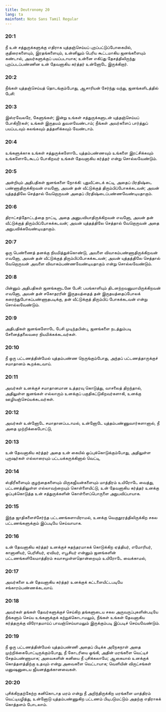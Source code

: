 ```yaml
---
title: Deutronomy 20
lang: ta
mainfont: Noto Sans Tamil Regular
---
```


###  20:1

நீ உன் சத்துருக்களுக்கு எதிராக யுத்தஞ்செய்யப் புறப்பட்டுப்போகையில், குதிரைகளையும், இரதங்களையும், உன்னிலும் பெரிய கூட்டமாகிய ஜனங்களையும் கண்டால், அவர்களுக்குப் பயப்படாயாக; உன்னை எகிப்து தேசத்திலிருந்து புறப்படப்பண்ணின உன் தேவனாகிய கர்த்தர் உன்னோடே இருக்கிறார்.

###  20:2

நீங்கள் யுத்தஞ்செய்யத் தொடங்கும்போது, ஆசாரியன் சேர்ந்து வந்து, ஜனங்களிடத்தில் பேசி:

###  20:3

இஸ்ரவேலரே, கேளுங்கள்; இன்று உங்கள் சத்துருக்களுடன் யுத்தஞ்செய்யப் போகிறீர்கள்; உங்கள் இருதயம் துவளவேண்டாம்; நீங்கள் அவர்களைப் பார்த்துப் பயப்படவும் கலங்கவும் தத்தளிக்கவும் வேண்டாம்.

###  20:4

உங்களுக்காக உங்கள் சத்துருக்களோடே யுத்தம்பண்ணவும் உங்களை இரட்சிக்கவும் உங்களோடேகூடப் போகிறவர் உங்கள் தேவனாகிய கர்த்தர் என்று சொல்லவேண்டும்.

###  20:5

அன்றியும் அதிபதிகள் ஜனங்களை நோக்கி: புதுவீட்டைக் கட்டி, அதைப் பிரதிஷ்டை பண்ணாதிருக்கிறவன் எவனோ, அவன் தன் வீட்டுக்குத் திரும்பிப்போகக்கடவன்; அவன் யுத்தத்திலே செத்தால் வேறொருவன் அதைப் பிரதிஷ்டைப்பண்ணவேண்டியதாகும்.

###  20:6

திராட்சத்தோட்டத்தை நாட்டி, அதை அனுபவியாதிருக்கிறவன் எவனோ, அவன் தன் வீட்டுக்குத் திரும்பிப்போகக்கடவன்; அவன் யுத்தத்திலே செத்தால் வேறொருவன் அதை அநுபவிக்கவேண்டியதாகும்.

###  20:7

ஒரு பெண்ணைத் தனக்கு நியமித்துக்கொண்டு, அவளை விவாகம்பண்ணாதிருக்கிறவன் எவனோ, அவன் தன் வீட்டுக்குத் திரும்பிப்போகக்கடவன்; அவன் யுத்தத்திலே செத்தால் வேறொருவன் அவளை விவாகம்பண்ணவேண்டியதாகும் என்று சொல்லவேண்டும்.

###  20:8

பின்னும் அதிபதிகள் ஜனங்களுடனே பேசி: பயங்காளியும் திடனற்றவனுமாயிருக்கிறவன் எவனோ, அவன் தன் சகோதரரின் இருதயத்தைத் தன் இருதயத்தைப்போலக் கரைந்துபோகப்பண்ணாதபடிக்கு, தன் வீட்டுக்குத் திரும்பிப் போகக்கடவன் என்று சொல்லவேண்டும்.

###  20:9

அதிபதிகள் ஜனங்களோடே பேசி முடிந்தபின்பு, ஜனங்களை நடத்தும்படி சேனைத்தலைவரை நியமிக்கக்கடவர்கள்.

###  20:10

நீ ஒரு பட்டணத்தின்மேல் யுத்தம்பண்ண நெருங்கும்போது, அந்தப் பட்டணத்தாருக்குச் சமாதானம் கூறக்கடவாய்.

###  20:11

அவர்கள் உனக்குச் சமாதானமான உத்தரவு கொடுத்து, வாசலைத் திறந்தால், அதிலுள்ள ஜனங்கள் எல்லாரும் உனக்குப் பகுதிகட்டுகிறவர்களாகி, உனக்கு ஊழியஞ்செய்யக்கடவர்கள்.

###  20:12

அவர்கள் உன்னோடே சமாதானப்படாமல், உன்னோடே யுத்தம்பண்ணுவார்களானால், நீ அதை முற்றிக்கைபோட்டு,

###  20:13

உன் தேவனாகிய கர்த்தர் அதை உன் கையில் ஒப்புக்கொடுக்கும்போது, அதிலுள்ள புருஷர்கள் எல்லாரையும் பட்டயக்கருக்கினால் வெட்டி,

###  20:14

ஸ்திரீகளையும் குழந்தைகளையும் மிருகஜீவன்களையும் மாத்திரம் உயிரோடே வைத்து, பட்டணத்திலுள்ள எல்லாவற்றையும் கொள்ளையிட்டு, உன் தேவனாகிய கர்த்தர் உனக்கு ஒப்புக்கொடுத்த உன் சத்துருக்களின் கொள்ளைப்பொருளை அநுபவிப்பாயாக.

###  20:15

இந்த ஜாதிகளைச்சேர்ந்த பட்டணங்களாயிராமல், உனக்கு வெகுதூரத்திலிருக்கிற சகல பட்டணங்களுக்கும் இப்படியே செய்வாயாக.

###  20:16

உன் தேவனாகிய கர்த்தர் உனக்குச் சுதந்தரமாகக் கொடுக்கிற ஏத்தியர், எமோரியர், கானானியர், பெரிசியர், ஏவியர், எபூசியர் என்னும் ஜனங்களின் பட்டணங்களிலேமாத்திரம் சுவாசமுள்ளதொன்றையும் உயிரோடே வைக்காமல்,

###  20:17

அவர்களை உன் தேவனாகிய கர்த்தர் உனக்குக் கட்டளையிட்டபடியே சங்காரம்பண்ணக்கடவாய்.

###  20:18

அவர்கள் தங்கள் தேவர்களுக்குச் செய்கிற தங்களுடைய சகல அருவருப்புகளின்படியே நீங்களும் செய்ய உங்களுக்குக் கற்றுக்கொடாமலும், நீங்கள் உங்கள் தேவனாகிய கர்த்தருக்கு விரோதமாய்ப் பாவஞ்செய்யாமலும் இருக்கும்படி இப்படிச் செய்யவேண்டும்.

###  20:19

நீ ஒரு பட்டணத்தின்மேல் யுத்தம்பண்ணி அதைப் பிடிக்க அநேகநாள் அதை முற்றிக்கைபோட்டிருக்கும்போது, நீ கோடரியை ஓங்கி, அதின் மரங்களை வெட்டிச் சேதம்பண்ணாயாக; அவைகளின் கனியை நீ புசிக்கலாமே; ஆகையால் உனக்குக் கொத்தளத்திற்கு உதவும் என்று அவைகளை வெட்டாயாக; வெளியின் விருட்சங்கள் மனுஷனுடைய ஜீவனத்துக்கானவைகள்.

###  20:20

புசிக்கிறதற்கேற்ற கனிகொடாத மரம் என்று நீ அறிந்திருக்கிற மரங்களை மாத்திரம் வெட்டியழித்து, உன்னோடு யுத்தம்பண்ணுகிற பட்டணம் பிடிபடுமட்டும் அதற்கு எதிராகக் கொத்தளம் போடலாம்.

